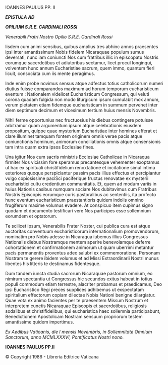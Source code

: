 IOANNES PAULUS PP. II

***EPISTULA AD***

***OPILIUM S.R.E. CARDINALI* *ROSSI***

*Venerabili Fratri Nostro* *Opilio S.R.E. Cardinali Rossi*

Iisdem cum animi sensibus, quibus amplius tres abhinc annos praesentes ipsi inter amantissimum Nobis fidelem Nicaraquae populum sumus deversati, nunc iam coniuncti Nos cum fratribus illic in episcopatu Nostris eorumque sacerdotibus et adiutoribus sectamur, licet procul longinqui, volventem hunc annum Eucharistiae sacrum, quem immo, quantum fieri licuit, consociata cum iis mente peragimus.

Inde enim probe novimus sensus atque adfectus totius catholicorum numeri diutius fuisse comparandos maximum ad horum temporum eucharisticum eventum : Nationalem videlicet Eucharisticum Congressum, qui veluti corona quadam fulgida non modo liturgicum ipsum cumulabit mox annum, verum pietatem etiam fidemque eucharisticam in summum pervehet inter diem septimum decimum et vicesimum tertium huius mensis Novembris.

Nihil ferme opportunius nec fructuosius his diebus contingere potuisse arbitramur quam argumentum ipsum atque celebrationis eiusdem propositum, quippe quae mysterium Eucharistiae inter homines efferat et clare illuminet tamquam fontem originem omnis verae pacis atque coniunctionis hominum, animorum conciliationis omnis atque consensionis tam intra quam extra ipsos Ecclesiae fines.

Una igitur Nos cum sacris ministris Ecclesiae Catholicae in Nicaraqua firmiter Nos vicissim fore speramus precantesque vehementer exoptamus ut hac ex spirituali christifidelium renoxtatione et incitatione simul intima exteriores quoque perspiciantur passim pacis illius effectus et percipiantur vulgo copiosissime paciSci paciferique fructus renovatae ex mysterii eucharistici cultu credentium communitatis. Et, quem ad modum variis in huius Nationis casibus numquam sociare Nos dubitavimus cum Fratribus Nostris Episcopis eorumque curis pastoralibus ac sententiis, ita profecto hunc eventum eucharisticum praestantioris quidem indolis omnino frugiferum maxime volumus evadere. At conspicuo item cupimus signo quodam et documento testificari vere Nos participes esse sollemnium eorumdem et optatorum.

Te scilicet ipsum, Venerabilis Frater Noster, cui publica cura est atque auctoritas conventuum eucharisticorum internationalium promovendorum, nominatim pro Nobis adesse in Nicaraqua iubemus illius Congressus Nationalis diebus Nostramque mentem aperire benevolamque deferre cohortationem et confirmationem animorum ut quam uberrimi metantur pacis permanentis proventus adeo salubri ex commemoratione. Personam Nostram te gerere ibidem volumus et ad Missi Extraordinarii Nostri munus libentes his litteris te destinamus fidentesque.

Dum tandem iuncta studia sacrorum Nicaraquae pastorum omnium, eo nimirum spectantia ut Congressus hic secundos exitus habeat in totius populi commodum etiam terrestre, alacriter probamus et praedicamus, Deo ipsi Eucharistico Regi preces supplices adhibemus ut exspectatam spiritalium effectorum copiam dilectae Nobis Nationi benigne dilargiatur. Quae vota ex animo facientes per te praesentem Missum Nostrum et interpretem cunctis Nicaraquae Episcopis et sacerdotibus, religiosis sodalibus et christifidelibus, qui eucharistica haec sollemnia participabunt, Benedictionem Apostolicam Nostram sensuum propriorum testem amantissime quidem impertimus.

*Ex Aedibus Vaticanis, die I mensis Novembris, in Sollemnitate Omnium Sanctorum, anno MCMLXXXVI, Pontificatus Nostri nono.*

**IOANNES PAULUS PP.II**

© Copyright 1986 - Libreria Editrice Vaticana